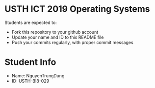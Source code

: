 USTH ICT 2019 Operating Systems
=====================================

Students are expected to:

* Fork this repository to your github account
* Update your name and ID to this README file
* Push your commits regularly, with proper commit messages

Student Info
=======================

* Name: NguyenTrungDung 
* ID: USTH-BI8-029



